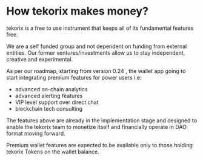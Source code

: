 # How tekorix makes money?

tekorix is a free to use instrument that keeps all of its fundamental features free.

We are a self funded group and not dependent on funding from external entities. Our former ventures/investments allow us to stay independent, creative and experimental.

As per our roadmap, starting from version 0.24 , the wallet app going to start integrating premium features for power users i.e:

- advanced on-chain analytics
- advanced alerting features
- VIP level support over direct chat
- blockchain tech consulting

The features above are already in the implementation stage and designed to enable the tekorix team to monetize itself and financially operate in DAO format moving forward.

Premium wallet features are expected to be available only to those holding tekorix Tokens on the wallet balance.
